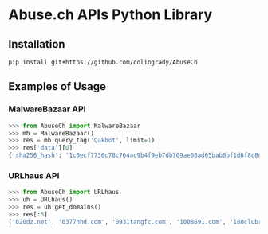 # Abuse.ch APIs Python Library

## Installation

    pip install git+https://github.com/colingrady/AbuseCh

## Examples of Usage

### MalwareBazaar API

```python
>>> from AbuseCh import MalwareBazaar
>>> mb = MalwareBazaar()
>>> res = mb.query_tag('Qakbot', limit=1)
>>> res['data'][0]
{'sha256_hash': '1c0ecf7736c78c764ac9b4f9eb7db709ae08ad65bab6bf1d0f8c8de4476abe35', 'sha3_384_hash': None, 'sha1_hash': None, 'md5_hash': '383142315baf079e673d311becc8cea1', 'first_seen': '2020-10-22 15:42:03', 'last_seen': None, 'file_name': 'Document10275.xlsb', 'file_size': 764378, 'file_type_mime': 'application/octet-stream', 'file_type': 'xlsb', 'reporter': 'lazyactivist192', 'anonymous': 0, 'signature': None, 'imphash': None, 'tlsh': None, 'ssdeep': None, 'tags': ['Qakbot', 'qbot', 'tr01', 'xlsb'], 'code_sign': [], 'intelligence': {'clamav': None, 'downloads': '0', 'uploads': '1', 'mail': None}}
```

### URLhaus API

```python
>>> from AbuseCh import URLhaus
>>> uh = URLhaus()
>>> res = uh.get_domains()
>>> res[:5]
['020dz.net', '0377hhd.com', '0931tangfc.com', '1008691.com', '180clubrealestate.com']
```
